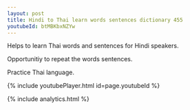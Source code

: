 ```yaml
---
layout: post
title: Hindi to Thai learn words sentences dictionary 455 
youtubeId: btMBKbxNZYw
---
```

 
 
Helps to learn Thai words and sentences for Hindi speakers.

Opportunitiy to repeat the words sentences. 

Practice Thai language. 
 
{% include youtubePlayer.html id=page.youtubeId %}
 
 
{% include analytics.html %}